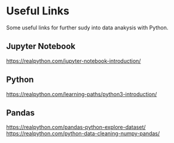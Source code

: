 # Useful Links
Some useful links for further sudy into data anakysis with Python.

## Jupyter Notebook
https://realpython.com/jupyter-notebook-introduction/

## Python
https://realpython.com/learning-paths/python3-introduction/

## Pandas
https://realpython.com/pandas-python-explore-dataset/
https://realpython.com/python-data-cleaning-numpy-pandas/